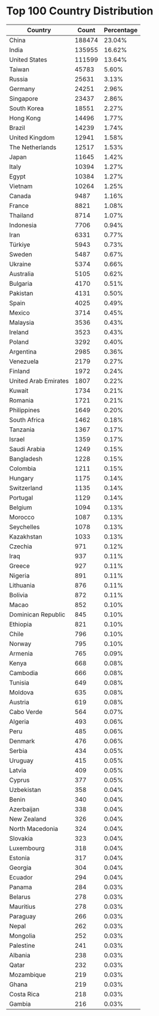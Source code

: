 # Top 100 Country Distribution
| Country | Count | Percentage |
|----|----|----|
| China | 188474 | 23.04% |
| India | 135955 | 16.62% |
| United States | 111599 | 13.64% |
| Taiwan | 45783 | 5.60% |
| Russia | 25631 | 3.13% |
| Germany | 24251 | 2.96% |
| Singapore | 23437 | 2.86% |
| South Korea | 18551 | 2.27% |
| Hong Kong | 14496 | 1.77% |
| Brazil | 14239 | 1.74% |
| United Kingdom | 12941 | 1.58% |
| The Netherlands | 12517 | 1.53% |
| Japan | 11645 | 1.42% |
| Italy | 10394 | 1.27% |
| Egypt | 10384 | 1.27% |
| Vietnam | 10264 | 1.25% |
| Canada | 9487 | 1.16% |
| France | 8821 | 1.08% |
| Thailand | 8714 | 1.07% |
| Indonesia | 7706 | 0.94% |
| Iran | 6331 | 0.77% |
| Türkiye | 5943 | 0.73% |
| Sweden | 5487 | 0.67% |
| Ukraine | 5374 | 0.66% |
| Australia | 5105 | 0.62% |
| Bulgaria | 4170 | 0.51% |
| Pakistan | 4131 | 0.50% |
| Spain | 4025 | 0.49% |
| Mexico | 3714 | 0.45% |
| Malaysia | 3536 | 0.43% |
| Ireland | 3523 | 0.43% |
| Poland | 3292 | 0.40% |
| Argentina | 2985 | 0.36% |
| Venezuela | 2179 | 0.27% |
| Finland | 1972 | 0.24% |
| United Arab Emirates | 1807 | 0.22% |
| Kuwait | 1734 | 0.21% |
| Romania | 1721 | 0.21% |
| Philippines | 1649 | 0.20% |
| South Africa | 1462 | 0.18% |
| Tanzania | 1367 | 0.17% |
| Israel | 1359 | 0.17% |
| Saudi Arabia | 1249 | 0.15% |
| Bangladesh | 1228 | 0.15% |
| Colombia | 1211 | 0.15% |
| Hungary | 1175 | 0.14% |
| Switzerland | 1135 | 0.14% |
| Portugal | 1129 | 0.14% |
| Belgium | 1094 | 0.13% |
| Morocco | 1087 | 0.13% |
| Seychelles | 1078 | 0.13% |
| Kazakhstan | 1033 | 0.13% |
| Czechia | 971 | 0.12% |
| Iraq | 937 | 0.11% |
| Greece | 927 | 0.11% |
| Nigeria | 891 | 0.11% |
| Lithuania | 876 | 0.11% |
| Bolivia | 872 | 0.11% |
| Macao | 852 | 0.10% |
| Dominican Republic | 845 | 0.10% |
| Ethiopia | 821 | 0.10% |
| Chile | 796 | 0.10% |
| Norway | 795 | 0.10% |
| Armenia | 765 | 0.09% |
| Kenya | 668 | 0.08% |
| Cambodia | 666 | 0.08% |
| Tunisia | 649 | 0.08% |
| Moldova | 635 | 0.08% |
| Austria | 619 | 0.08% |
| Cabo Verde | 564 | 0.07% |
| Algeria | 493 | 0.06% |
| Peru | 485 | 0.06% |
| Denmark | 476 | 0.06% |
| Serbia | 434 | 0.05% |
| Uruguay | 415 | 0.05% |
| Latvia | 409 | 0.05% |
| Cyprus | 377 | 0.05% |
| Uzbekistan | 358 | 0.04% |
| Benin | 340 | 0.04% |
| Azerbaijan | 338 | 0.04% |
| New Zealand | 326 | 0.04% |
| North Macedonia | 324 | 0.04% |
| Slovakia | 323 | 0.04% |
| Luxembourg | 318 | 0.04% |
| Estonia | 317 | 0.04% |
| Georgia | 304 | 0.04% |
| Ecuador | 294 | 0.04% |
| Panama | 284 | 0.03% |
| Belarus | 278 | 0.03% |
| Mauritius | 278 | 0.03% |
| Paraguay | 266 | 0.03% |
| Nepal | 262 | 0.03% |
| Mongolia | 252 | 0.03% |
| Palestine | 241 | 0.03% |
| Albania | 238 | 0.03% |
| Qatar | 232 | 0.03% |
| Mozambique | 219 | 0.03% |
| Ghana | 219 | 0.03% |
| Costa Rica | 218 | 0.03% |
| Gambia | 216 | 0.03% |
